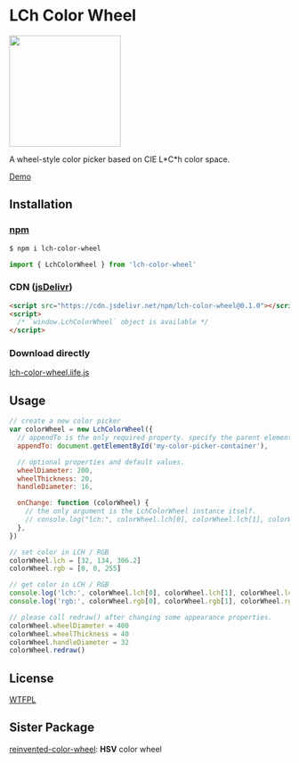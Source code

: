# LCh Color Wheel

<img src="https://luncheon.github.io/lch-color-wheel/capture.png" width="200" height="200">

A wheel-style color picker based on CIE L\*C\*h color space.

[Demo](https://luncheon.github.io/lch-color-wheel/)

## Installation

### [npm](https://www.npmjs.com/package/lch-color-wheel)

```bash
$ npm i lch-color-wheel
```

```javascript
import { LchColorWheel } from 'lch-color-wheel'
```

### CDN ([jsDelivr](https://www.jsdelivr.com/package/npm/reinvented-color-wheel))

```html
<script src="https://cdn.jsdelivr.net/npm/lch-color-wheel@0.1.0"></script>
<script>
  /* `window.LchColorWheel` object is available */
</script>
```

### Download directly

<a target="_blank" download="lch-color-wheel.iife.js"  href="https://cdn.jsdelivr.net/npm/lch-color-wheel@0.1.0/index.iife.js">lch-color-wheel.iife.js</a>

## Usage

```javascript
// create a new color picker
var colorWheel = new LchColorWheel({
  // appendTo is the only required property. specify the parent element of the color wheel.
  appendTo: document.getElementById('my-color-picker-container'),

  // optional properties and default values.
  wheelDiameter: 200,
  wheelThickness: 20,
  handleDiameter: 16,

  onChange: function (colorWheel) {
    // the only argument is the LchColorWheel instance itself.
    // console.log("lch:", colorWheel.lch[0], colorWheel.lch[1], colorWheel.lch[2])
  },
})

// set color in LCH / RGB
colorWheel.lch = [32, 134, 306.2]
colorWheel.rgb = [0, 0, 255]

// get color in LCH / RGB
console.log('lch:', colorWheel.lch[0], colorWheel.lch[1], colorWheel.lch[2])
console.log('rgb:', colorWheel.rgb[0], colorWheel.rgb[1], colorWheel.rgb[2])

// please call redraw() after changing some appearance properties.
colorWheel.wheelDiameter = 400
colorWheel.wheelThickness = 40
colorWheel.handleDiameter = 32
colorWheel.redraw()
```

## License

[WTFPL](http://www.wtfpl.net)

## Sister Package

[reinvented-color-wheel](https://github.com/luncheon/reinvented-color-wheel): **HSV** color wheel
